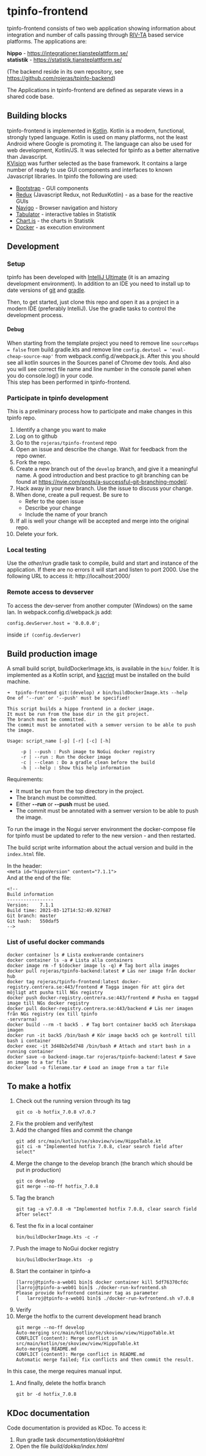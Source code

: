 # tpinfo-frontend

tpinfo-frontend consists of two web application showing information about integration and number of calls passing through [RIV-TA](https://rivta.se/documents.html#003) based service platforms. 
The applications are:  

**hippo** - https://integrationer.tjansteplattform.se/  
**statistik** - https://statistik.tjansteplattform.se/

(The backend reside in its own repository, see https://github.com/rojeras/tpinfo-backend)  

The Applications in tpinfo-frontend are defined as separate views in a shared code base.  

## Building blocks
tpinfo-frontend is implemented in [Kotlin](https://kotlinlang.org/). Kotlin is a modern, functional, strongly typed language. Kotlin is used on many platforms, not the least Android where Google is promoting it. The language can also be used for web development, Kotlin/JS. It was selected for tpinfo as a better alternative than Javascript.  
[KVision](https://kvision.io/) was further selected as the base framework. It contains a large number of ready to use GUI components and interfaces to known Javascript libraries. In tpinfo the following are used:  
* [Bootstrap](https://getbootstrap.com/) - GUI components
* [Redux](https://redux.js.org/) (Javascript Redux, not ReduxKotlin) - as a base for the reactive GUIs
* [Navigo](https://github.com/krasimir/navigo) - Browser navigation and history
* [Tabulator](http://tabulator.info/) - interactive tables in Statistik
* [Chart.js](https://www.chartjs.org/) - the charts in Statistik
* [Docker](https://www.docker.com/) - as execution environment

## Development 
### Setup
tpinfo has been developed with [IntelliJ Ultimate](https://www.jetbrains.com/idea/) (it is an amazing development environment). In addition to an IDE you need to install up to date versions of [git](https://git-scm.com/) and [gradle](https://gradle.org/).  

Then, to get started, just clone this repo and open it as a project in a modern IDE (preferably IntelliJ). Use the gradle tasks to control the development process. 

#### Debug
When starting from the template project you need to remove line
```sourceMaps = false``` from build.gradle.kts and remove line ```config.devtool = 'eval-cheap-source-map'``` from webpack.config.d/webpack.js.
After this you should see all kotlin sources in the Sources panel of Chrome dev tools.
And also you will see correct file name and line number in the console panel when you do console.log() in your code.  
This step has been performed in tpinfo-frontend.

### Participate in tpinfo development 
This is a preliminary process how to participate and make changes in this tpinfo repo.

1. Identify a change you want to make
1. Log on to github
1. Go to the `rojeras/tpinfo-frontend` repo
1. Open an issue and describe the change. Wait for feedback from the repo owner.
1. Fork the repo.
1. Create a new branch out of the `develop` branch, and give it a meaningful name. A good introduction and best practice to git branching can be found at https://nvie.com/posts/a-successful-git-branching-model/.
1. Hack away in your new branch. Use the issue to discuss your change.
1. When done, create a pull request. Be sure to
    * Refer to the open issue
    * Describe your change
    * Include the name of your branch
1. If all is well your change will be accepted and merge into the original repo.
1. Delete your fork.



### Local testing
Use the *other/run* gradle task to compile, build and start and instance of the application. If there are no errors it will start and listen to port 2000. Use the following URL to access it: http://localhost:2000/ 

### Remote access to devserver
To access the dev-server from another computer (Windows) on the same lan.
In webpack.config.d/webpack.js add:

``
config.devServer.host = '0.0.0.0';
``

inside `if (config.devServer)`

## Build production image
A small build script, buildDockerImage.kts, is available in the `bin/` folder. It is implemented as a Kotlin script, and [kscript](https://github.com/holgerbrandl/kscript) must be installed on the build machine. 
```
➜  tpinfo-frontend git:(develop) ✗ bin/buildDockerImage.kts --help
One of '--run' or '--push' must be specified!

This script builds a hippo frontend in a docker image.
It must be run from the base dir in the git project.
The branch must be committed.
The commit must be annotated with a semver version to be able to push the image.

Usage: script_name [-p] [-r] [-c] [-h]

     -p | --push : Push image to NoGui docker registry 
     -r | --run : Run the docker image 
     -c | --clean : Do a gradle clean before the build 
     -h | --help : Show this help information 
```
Requirements:
 * It must be run from the top directory in the project. 
 * The branch must be committed. 
 * Either **--run** or **--push** must be used.
 * The commit must be annotated with a semver version to be able to push the image.  

To run the image in the Nogui server environment the docker-compose file for tpinfo must be updated to refer to the new version - and then restarted. 

The build script write information about the actual version and build in the `index.html` file.  

In the header:  
`<meta id="hippoVersion" content="7.1.1">`   
And at the end of the file:  
```
<!--
Build information
-----------------
Version:    7.1.1
Build time: 2021-03-12T14:52:49.927687
Git branch: master
Git hash:   550daf5
-->
```

### List of useful docker commands
```
docker container ls # Lista exekverande containers  
docker container ls -a # Lista alla containers  
docker image rm -f $(docker image ls -q) # Tag bort alla images  
docker pull rojeras/tpinfo-backend:latest # Läs ner image från docker hub  
docker tag rojeras/tpinfo-frontend:latest docker-registry.centrera.se:443/frontend # Tagga imagen för att göra det möjligt att pusha till NGs registry  
docker push docker-registry.centrera.se:443/frontend # Pusha en taggad image till NGs docker registry  
docker pull docker-registry.centrera.se:443/backend # Läs ner imagen från NGs registry (ex till tpinfo 
-servrarna) 
docker build --rm -t back5 . # Tag bort container back5 och återskapa imagen  
docker run -it back5 /bin/bash # Kör image back5 och ge kontroll till bash i container  
docker exec -it 3d48b2e5d748 /bin/bash # Attach and start bash in a running container  
docker save -o backend-image.tar rojeras/tpinfo-backend:latest # Save an image to a tar file  
docker load -o filename.tar # Load an image from a tar file 
```

## To make a hotfix
1. Check out the running version through its tag
    ```
    git co -b hotfix_7.0.8 v7.0.7
    ```
1. Fix the problem and verify/test
1. Add the changed files and commit the change
    ```
    git add src/main/kotlin/se/skoview/view/HippoTable.kt
    git ci -m "Implemented hotfix 7.0.8, clear search field after select"
    ```
1. Merge the change to the develop branch (the branch which should be put in production)
    ```
    git co develop
    git merge --no-ff hotfix_7.0.8
    ```
1. Tag the branch
    ```
    git tag -a v7.0.8 -m "Implemented hotfix 7.0.8, clear search field after select"
    ```
1. Test the fix in a local container
    ```
    bin/buildDockerImage.kts -c -r
    ```
1. Push the image to NoGui docker registry
    ```
    bin/buildDockerImage.kts  -p
    ```
1. Start the container in tpinfo-a
    ```
    [larroj@tpinfo-a-web01 bin]$ docker container kill 5df76370cfdc
    [larroj@tpinfo-a-web01 bin]$ ./docker-run-kvfrontend.sh 
    Please provide kvfrontend container tag as parameter
    [   larroj@tpinfo-a-web01 bin]$ ./docker-run-kvfrontend.sh v7.0.8
    ```
1. Verify
1. Merge the hotfix to the current development head branch
    ```
   git merge --no-ff develop 
   Auto-merging src/main/kotlin/se/skoview/view/HippoTable.kt
   CONFLICT (content): Merge conflict in src/main/kotlin/se/skoview/view/HippoTable.kt
   Auto-merging README.md
   CONFLICT (content): Merge conflict in README.md
   Automatic merge failed; fix conflicts and then commit the result.
   ```
In this case, the merge requires manual input.
1. And finally, delete the hotfix branch
    ```
   git br -d hotfix_7.0.8
   ```
## KDoc documentation
Code documentation is provided as KDoc. To access it:
1. Run gradle task *documentation/dokkaHtml*
2. Open the file *build/dokka/index.html* 

